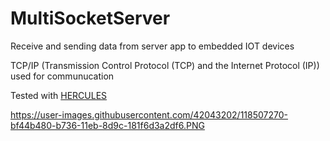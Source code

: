 # MultiSocketServer
Receive and sending data from server app to embedded IOT devices

TCP/IP (Transmission Control Protocol (TCP) and the Internet Protocol (IP))  used for communucation

Tested with <a href="https://www.hw-group.com/software/hercules-setup-utility"> HERCULES </a>


https://user-images.githubusercontent.com/42043202/118507270-bf44b480-b736-11eb-8d9c-181f6d3a2df6.PNG

